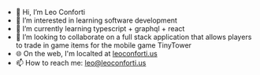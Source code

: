 - 👋 Hi, I’m Leo Conforti
- 👀 I’m interested in learning software development
- 🌱 I’m currently learning typescript + graphql + react
- 💞️ I’m looking to collaborate on a full stack application that allows players to trade in game items for the mobile game TinyTower
- 🌐 On the web, I'm localted at [leoconforti.us](http://leoconforti.us)
- 📫 How to reach me: leo@leoconforti.us

<!---
leonitousconforti/leonitousconforti is a ✨ special ✨ repository because its `README.md` (this file) appears on your GitHub profile.
You can click the Preview link to take a look at your changes.
--->
